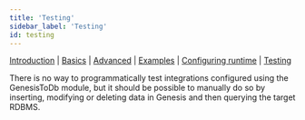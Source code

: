 ```yaml
---
title: 'Testing'
sidebar_label: 'Testing'
id: testing
---
```


[Introduction](/server-modules/integration/database-streaming-out/introduction)  | [Basics](/server-modules/integration/database-streaming-out/basics) | [Advanced](/server-modules/integration/database-streaming-out/advanced) | [Examples](/server-modules/integration/database-streaming-out/examples) | [Configuring runtime](/server-modules/integration/database-streaming-out/configuring-runtime) | [Testing](/server-modules/integration/database-streaming-out/testing)

There is no way to programmatically test integrations configured using the GenesisToDb module, but it should be possible to manually do so by
inserting, modifying or deleting data in Genesis and then querying the target RDBMS.